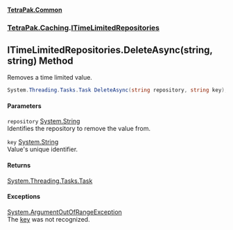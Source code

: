 #### [TetraPak.Common](index.md 'index')
### [TetraPak.Caching](TetraPak_Caching.md 'TetraPak.Caching').[ITimeLimitedRepositories](TetraPak_Caching_ITimeLimitedRepositories.md 'TetraPak.Caching.ITimeLimitedRepositories')
## ITimeLimitedRepositories.DeleteAsync(string, string) Method
Removes a time limited value.  
```csharp
System.Threading.Tasks.Task DeleteAsync(string repository, string key);
```
#### Parameters
<a name='TetraPak_Caching_ITimeLimitedRepositories_DeleteAsync(string_string)_repository'></a>
`repository` [System.String](https://docs.microsoft.com/en-us/dotnet/api/System.String 'System.String')  
Identifies the repository to remove the value from.  
  
<a name='TetraPak_Caching_ITimeLimitedRepositories_DeleteAsync(string_string)_key'></a>
`key` [System.String](https://docs.microsoft.com/en-us/dotnet/api/System.String 'System.String')  
Value's unique identifier.  
  
#### Returns
[System.Threading.Tasks.Task](https://docs.microsoft.com/en-us/dotnet/api/System.Threading.Tasks.Task 'System.Threading.Tasks.Task')  
#### Exceptions
[System.ArgumentOutOfRangeException](https://docs.microsoft.com/en-us/dotnet/api/System.ArgumentOutOfRangeException 'System.ArgumentOutOfRangeException')  
The [key](TetraPak_Caching_ITimeLimitedRepositories_DeleteAsync(string_string).md#TetraPak_Caching_ITimeLimitedRepositories_DeleteAsync(string_string)_key 'TetraPak.Caching.ITimeLimitedRepositories.DeleteAsync(string, string).key') was not recognized.  
